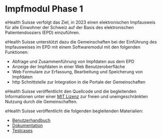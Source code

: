 # Impfmodul Phase 1

eHealth Suisse verfolgt das Ziel, in 2023 einen elektronischen Impfausweis für alle
Einwohner der Schweiz auf der Basis des elektronischen Patientendossiers (EPD)
einzuführen.

eHealth Suisse unterstützt dazu die Gemeinschaften bei der Einführung des Impfausweises
im EPD mit einem Softwaremodul mit den folgenden Funktionen:

- Abfrage und Zusammenführung von Impfdaten aus dem EPD
- Anzeige der Impfdaten in einer Web Benutzeroberfläche
- Web Formulare zur Erfassung, Bearbeitung und Speicherung von Impfdaten
- http Schnittstelle zur Integration in die Portale der Gemeinschaften

eHealth Suisse veröffentlicht den Quellcode und die begleitenden Informationen
unter einer [MIT Lizenz](./Documentation/DE/09_License.md) zur freien und
uneingeschränkten Nutzung durch die Gemeinschaften.

eHealth Suisse veröffentlicht die folgenden begleitenden Materialien:
- [Benutzerhandbuch](./UserGuide/Version-1.1/DE/Benutzerhandbuch-Impfmodul_V1.1_de.pdf)      
- [Dokumentation](./Documentation/DE/README.md)
- [Testcases](./Testcases/DE/README.md)
